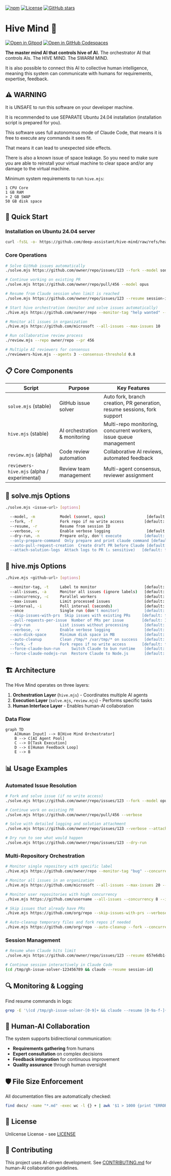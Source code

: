 [![npm](https://img.shields.io/npm/v/@deep-assistant/hive-mind.svg)](https://npmjs.com/@deep-assistant/hive-mind)
[![License](https://img.shields.io/badge/license-Unlicense-blue.svg)](https://github.com/deep-assistant/hive-mind/blob/main/LICENSE)
[![GitHub stars](https://img.shields.io/github/stars/deep-assistant/hive-mind?style=social)](https://github.com/deep-assistant/hive-mind/stargazers)

# Hive Mind 🧠

[![Open in Gitpod](https://img.shields.io/badge/Gitpod-ready--to--code-f29718?logo=gitpod)](https://gitpod.io/#https://github.com/deep-assistant/hive-mind)
[![Open in GitHub Codespaces](https://img.shields.io/badge/GitHub%20Codespaces-Open-181717?logo=github)](https://github.com/codespaces/new?hide_repo_select=true&ref=main&repo=deep-assistant/hive-mind)

**The master mind AI that controls hive of AI.** The orchestrator AI that controls AIs. The HIVE MIND. The SWARM MIND.

It is also possible to connect this AI to collective human intelligence, meaning this system can communicate with humans for requirements, expertise, feedback.

## ⚠️ WARNING

It is UNSAFE to run this software on your developer machine.

It is recommended to use SEPARATE Ubuntu 24.04 installation (installation script is prepared for you).

This software uses full autonomous mode of Claude Code, that means it is free to execute any commands it sees fit.

That means it can lead to unexpected side effects.

There is also a known issue of space leakage. So you need to make sure you are able to reinstall your virtual machine to clear space and/or any damage to the virtual machine.

Minimum system requirements to run `hive.mjs`:
```
1 CPU Core
1 GB RAM
> 2 GB SWAP
50 GB disk space
```

## 🚀 Quick Start

### Installation on Ubuntu 24.04 server
```bash
curl -fsSL -o- https://github.com/deep-assistant/hive-mind/raw/refs/heads/main/ubuntu-24-server-install.sh | bash
```

### Core Operations
```bash
# Solve GitHub issues automatically
./solve.mjs https://github.com/owner/repo/issues/123 --fork --model sonnet

# Continue working on existing PR
./solve.mjs https://github.com/owner/repo/pull/456 --model opus

# Resume from Claude session when limit is reached
./solve.mjs https://github.com/owner/repo/issues/123 --resume session-id

# Start hive orchestration (monitor and solve issues automatically)
./hive.mjs https://github.com/owner/repo --monitor-tag "help wanted" --concurrency 3

# Monitor all issues in organization
./hive.mjs https://github.com/microsoft --all-issues --max-issues 10

# Run collaborative review process
./review.mjs --repo owner/repo --pr 456

# Multiple AI reviewers for consensus
./reviewers-hive.mjs --agents 3 --consensus-threshold 0.8
```

## 📋 Core Components

| Script | Purpose | Key Features |
|--------|---------|--------------|
| `solve.mjs` (stable) | GitHub issue solver | Auto fork, branch creation, PR generation, resume sessions, fork support |
| `hive.mjs` (stable) | AI orchestration & monitoring | Multi-repo monitoring, concurrent workers, issue queue management |
| `review.mjs` (alpha) | Code review automation | Collaborative AI reviews, automated feedback |
| `reviewers-hive.mjs` (alpha / experimental) | Review team management | Multi-agent consensus, reviewer assignment |

## 🔧 solve.mjs Options
```bash
./solve.mjs <issue-url> [options]

  --model, -m           Model (sonnet, opus)                  [default: sonnet]
  --fork, -f            Fork repo if no write access         [default: false]
  --resume, -r          Resume from session ID
  --verbose, -v         Enable verbose logging                [default: false]
  --dry-run, -n         Prepare only, don't execute          [default: false]
  --only-prepare-command  Only prepare and print claude command [default: false]
  --auto-pull-request-creation  Create draft PR before Claude [default: false]
  --attach-solution-logs  Attach logs to PR (⚠️ sensitive)   [default: false]
```

## 🔧 hive.mjs Options  
```bash
./hive.mjs <github-url> [options]

  --monitor-tag, -t     Label to monitor                     [default: "help wanted"]
  --all-issues, -a      Monitor all issues (ignore labels)   [default: false]
  --concurrency, -c     Parallel workers                     [default: 2]
  --max-issues          Limit processed issues               [default: unlimited]
  --interval, -i        Poll interval (seconds)              [default: 300]
  --once                Single run (don't monitor)           [default: false]
  --skip-issues-with-prs  Skip issues with existing PRs     [default: false]
  --pull-requests-per-issue  Number of PRs per issue        [default: 1]
  --dry-run             List issues without processing       [default: false]
  --verbose, -v         Enable verbose logging               [default: false]
  --min-disk-space      Minimum disk space in MB             [default: 500]
  --auto-cleanup        Clean /tmp/* /var/tmp/* on success   [default: false]
  --fork, -f            Fork repos if no write access       [default: false]
  --force-claude-bun-run     Switch Claude to bun runtime    [default: false]
  --force-claude-nodejs-run  Restore Claude to Node.js       [default: false]
```

## 🏗️ Architecture

The Hive Mind operates on three layers:

1. **Orchestration Layer** (`hive.mjs`) - Coordinates multiple AI agents
2. **Execution Layer** (`solve.mjs`, `review.mjs`) - Performs specific tasks
3. **Human Interface Layer** - Enables human-AI collaboration

### Data Flow
```mermaid
graph TD
    A[Human Input] --> B[Hive Mind Orchestrator]
    B --> C[AI Agent Pool]
    C --> D[Task Execution]
    D --> E[Human Feedback Loop]
    E --> B
```

## 📊 Usage Examples

### Automated Issue Resolution
```bash
# Fork and solve issue (if no write access)
./solve.mjs https://github.com/owner/repo/issues/123 --fork --model opus

# Continue work on existing PR
./solve.mjs https://github.com/owner/repo/pull/456 --verbose

# Solve with detailed logging and solution attachment
./solve.mjs https://github.com/owner/repo/issues/123 --verbose --attach-solution-logs

# Dry run to see what would happen
./solve.mjs https://github.com/owner/repo/issues/123 --dry-run
```

### Multi-Repository Orchestration
```bash
# Monitor single repository with specific label
./hive.mjs https://github.com/owner/repo --monitor-tag "bug" --concurrency 4

# Monitor all issues in an organization
./hive.mjs https://github.com/microsoft --all-issues --max-issues 20 --once

# Monitor user repositories with high concurrency
./hive.mjs https://github.com/username --all-issues --concurrency 8 --interval 120

# Skip issues that already have PRs
./hive.mjs https://github.com/org/repo --skip-issues-with-prs --verbose

# Auto-cleanup temporary files and fork repos if needed
./hive.mjs https://github.com/org/repo --auto-cleanup --fork --concurrency 5
```

### Session Management
```bash
# Resume when Claude hits limit
./solve.mjs https://github.com/owner/repo/issues/123 --resume 657e6db1-6eb3-4a8d

# Continue session interactively in Claude Code
(cd /tmp/gh-issue-solver-123456789 && claude --resume session-id)
```

## 🔍 Monitoring & Logging

Find resume commands in logs:
```bash
grep -E '\(cd /tmp/gh-issue-solver-[0-9]+ && claude --resume [0-9a-f-]{36}\)' hive-*.log
```

## 🤝 Human-AI Collaboration

The system supports bidirectional communication:
- **Requirements gathering** from humans
- **Expert consultation** on complex decisions  
- **Feedback integration** for continuous improvement
- **Quality assurance** through human oversight

## 🛡️ File Size Enforcement

All documentation files are automatically checked:
```bash
find docs/ -name "*.md" -exec wc -l {} + | awk '$1 > 1000 {print "ERROR: " $2 " has " $1 " lines (max 1000)"}'
```

## 📄 License

Unlicense License - see [LICENSE](./LICENSE)

## 🤖 Contributing

This project uses AI-driven development. See [CONTRIBUTING.md](./docs/CONTRIBUTING.md) for human-AI collaboration guidelines.